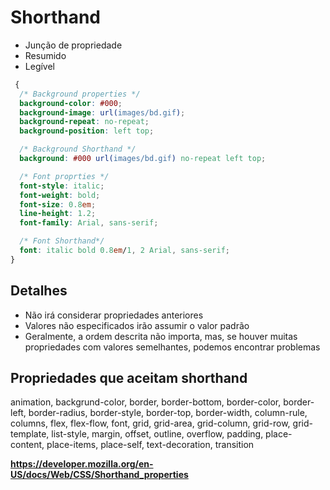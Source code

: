 # Shorthand

- Junção de propriedade
- Resumido
- Legível

```css
 {
  /* Background properties */
  background-color: #000;
  background-image: url(images/bd.gif);
  background-repeat: no-repeat;
  background-position: left top;

  /* Background Shorthand */
  background: #000 url(images/bd.gif) no-repeat left top;

  /* Font proprties */
  font-style: italic;
  font-weight: bold;
  font-size: 0.8em;
  line-height: 1.2;
  font-family: Arial, sans-serif;

  /* Font Shorthand*/
  font: italic bold 0.8em/1, 2 Arial, sans-serif;
}
```

## Detalhes

- Não irá considerar propriedades anteriores
- Valores não especificados irão assumir o valor padrão
- Geralmente, a ordem descrita não importa, mas, se houver muitas propriedades com valores semelhantes, podemos encontrar problemas

## Propriedades que aceitam shorthand

animation, backgrund-color, border, border-bottom, border-color, border-left, border-radius, border-style, border-top, border-width, column-rule, columns, flex, flex-flow, font, grid, grid-area, grid-column, grid-row, grid-template, list-style, margin, offset, outline, overflow, padding, place-content, place-items, place-self, text-decoration, transition

**https://developer.mozilla.org/en-US/docs/Web/CSS/Shorthand_properties**
